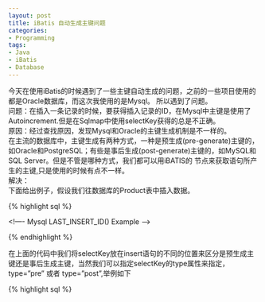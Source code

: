 ```yaml
---
layout: post
title: iBatis 自动生成主键问题
categories:
- Programming
tags:
- Java
- iBatis
- Database
---
```


今天在使用iBatis的时候遇到了一些主键自动生成的问题，之前的一些项目使用的都是Oracle数据库，而这次我使用的是Mysql。
所以遇到了问题。  
问题：在插入一条记录的时候，要获得插入记录的ID，在Mysql中主键是使用了Autoincrement.但是在Sqlmap中使用selectKey获得的总是不正确。  
原因：经过查找原因，发现Mysql和Oracle的主键生成机制是不一样的。  
在主流的数据库中，主键生成有两种方式，一种是预生成(pre-generate)主键的，如Oracle和PostgreSQL；有些是事后生成(post-generate)主键的，如MySQL和 SQL Server。但是不管是哪种方式，我们都可以用iBATIS的
节点来获取语句所产生的主键,只是使用的时候有点不一样。  
解决：  
下面给出例子，假设我们往数据库的Product表中插入数据。  

{% highlight sql %}
<!--—Oracle SEQUENCE Example -->

<![CDATA[
SELECT STOCKIDSEQUENCE.NEXTVAL AS ID FROM DUAL
]]>
</selectKey>
<![CDATA[
insert into PRODUCT (PRD_ID,PRD_DESCRIPTION)
values (#id#,#description#)
]]>
</insert>

<!—- Mysql LAST_INSERT_ID() Example -->

<!--[CDATA[
insert into PRODUCT (PRD_DESCRIPTION)
values (#description#)
]]-->

<!--[CDATA[
SELECT LAST_INSERT_ID() as value
]]-->
<!--— Microsoft SQL Server IDENTITY Column Example -->

<!--[CDATA[
insert into PRODUCT (PRD_DESCRIPTION)
values (#description#)
]]-->

<!--[CDATA[
SELECT @@IDENTITY AS ID
]]-->
{% endhighlight %}
   

在上面的代码中我们将selectKey放在insert语句的不同的位置来区分是预生成主键还是事后生成主键，当然我们可以指定selectKey的type属性来指定，type=”pre” 或者 type=”post”,举例如下  

{% highlight sql %}
<!--— Mysql LAST_INSERT_ID() Example -->
<!--[CDATA[
SELECT LAST_INSERT_ID() as value
]]-->
<!--[CDATA[
insert into PRODUCT (PRD_DESCRIPTION)
values (#description#)
]]>
{% endhighlight %}
